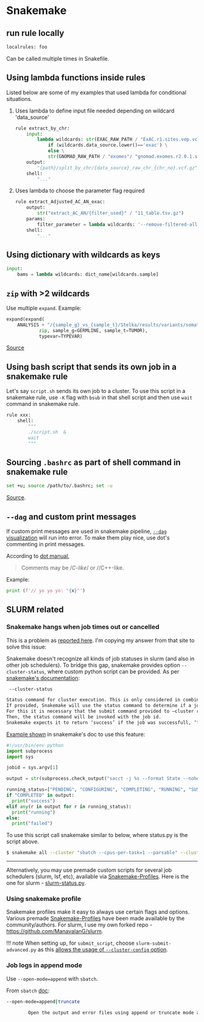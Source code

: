 # Snakemake

## run rule locally

```py
localrules: foo
```

Can be called multiple times in Snakefile.


## Using lambda functions inside rules

Listed below are some of my examples that used lambda for conditional situations.

1. Uses lambda to define input file needed depending on wildcard 'data_source'

    ```py
    rule extract_by_chr:
        input:
            lambda wildcards: str(EXAC_RAW_PATH / "ExAC.r1.sites.vep.vcf.gz") \
                if (wildcards.data_source.lower()=='exac') \
                else \
                str(GNOMAD_RAW_PATH / "exomes"/ "gnomad.exomes.r2.0.1.sites.vcf.gz")
        output:
            "{path}/split_by_chr/{data_source}_raw_chr_{chr_no}.vcf.gz"
        shell:
            "..."
    ```

2. Uses lambda to choose the parameter flag required

    ```py
    rule extract_Adjusted_AC_AN_exac:
        output:
            str("extract_AC_AN/{filter_used}" / "11_table.tsv.gz")
        params:
            filter_parameter = lambda wildcards: '--remove-filtered-all' if wildcards.filter_used=='pass'  else ''
        shell:
            "..."
    ```


## Using dictionary with wildcards as keys

```py
input:
    bams = lambda wildcards: dict_name[wildcards.sample]
```


## `zip` with >2 wildcards

Use multiple `expand`. Example:

```py
expand(expand(
    ANALYSIS + "/{sample_g}_vs_{sample_t}/Stelka/results/variants/somatic.{{typevar}}_Filtered",
            zip, sample_g=GERMLINE, sample_t=TUMOR),
            typevar=TYPEVAR)
```

[Source](https://stackoverflow.com/a/48864284/3998252)


## Using bash script that sends its own job in a snakemake rule

Let's say `script.sh` sends its own job to a cluster. To use this script in a snakemake rule, use `-K` flag with `bsub` in that shell script and then use `wait` command in snakemake rule.

```py
rule xxx:
    shell:
        """
        ./script.sh  &
        wait
        """
```


## Sourcing `.bashrc` as part of shell command in snakemake rule

```sh
set +u; source /path/to/.bashrc; set -u
```

[Source](https://stackoverflow.com/a/49681210/3998252).


## `--dag` and custom print messages

If custom print messages are used in snakemake pipeline, [`--dag` visualization](https://snakemake.readthedocs.io/en/stable/executing/cluster-cloud.html#visualization) will run into error.  To make them play nice, use dot's commenting in print messages.

According to [dot manual](https://www.systutorials.com/docs/linux/man/1-dot/#lbAF),
>  Comments may be /*C-like*/ or //C++-like.

Example:
```py
print (f'// yo yo yo: "{x}"')
```

## SLURM related

### Snakemake hangs when job times out or cancelled

This is a problem as [reported here](https://stackoverflow.com/q/52500725/3998252). I'm copying my answer from that site to solve this issue:

Snakemake doesn't recognize all kinds of job statuses in slurm (and also in other job schedulers). To bridge this gap, snakemake provides option `--cluster-status`, where custom python script can be provided. As per [snakemake's documentation](https://snakemake.readthedocs.io/en/stable/executing/cli.html#CLUSTER):

```sh
 --cluster-status

Status command for cluster execution. This is only considered in combination with the –cluster flag.
If provided, Snakemake will use the status command to determine if a job has finished successfully or failed.
For this it is necessary that the submit command provided to –cluster returns the cluster job id.
Then, the status command will be invoked with the job id.
Snakemake expects it to return ‘success’ if the job was successfull, ‘failed’ if the job failed and ‘running’ if the job still runs.

```

[Example shown](https://snakemake.readthedocs.io/en/stable/tutorial/additional_features.html#using-cluster-status) in snakemake's doc to use this feature:

```py
#!/usr/bin/env python
import subprocess
import sys

jobid = sys.argv[1]

output = str(subprocess.check_output("sacct -j %s --format State --noheader | head -1 | awk '{print $1}'" % jobid, shell=True).strip())

running_status=["PENDING", "CONFIGURING", "COMPLETING", "RUNNING", "SUSPENDED"]
if "COMPLETED" in output:
  print("success")
elif any(r in output for r in running_status):
  print("running")
else:
  print("failed")
```

To use this script call snakemake similar to below, where status.py is the script above.

```sh
$ snakemake all --cluster "sbatch --cpus-per-task=1 --parsable" --cluster-status ./status.py
```

---
Alternatively, you may use premade custom scripts for several job schedulers (slurm, lsf, etc), available via [Snakemake-Profiles](https://github.com/Snakemake-Profiles/doc). Here is the one for slurm - [slurm-status.py](https://github.com/Snakemake-Profiles/slurm/blob/master/%7B%7Bcookiecutter.profile_name%7D%7D/slurm-status.py).



### Using snakemake profile

Snakemake profiles make it easy to always use certain flags and options. Various premade [Snakemake-Profiles](https://github.com/Snakemake-Profiles/doc) have been made available by the community/authors. For slurm, I use my own forked repo - https://github.com/ManavalanG/slurm.

!!! note
    When setting up, for `submit_script`, choose `slurm-submit-advanced.py` as this [allows the usage of `--cluster-config` option](https://github.com/Snakemake-Profiles/slurm/issues/23#issuecomment-527379117).



### Job logs in append mode

Use `--open-mode=append` with `sbatch`.

From `sbatch` [doc](https://slurm.schedmd.com/sbatch.html):

```sh
--open-mode=append|truncate

        Open the output and error files using append or truncate mode as specified. The default value is specified by the system configuration parameter JobFileAppend.
```


